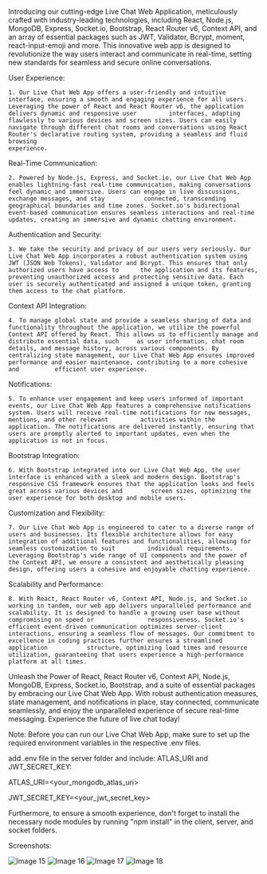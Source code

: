 

Introducing our cutting-edge Live Chat Web Application, meticulously crafted with industry-leading technologies, including React, Node.js, MongoDB, Express, Socket.io, Bootstrap, React Router v6, Context API, and an array of essential packages such as JWT, Validator, Bcrypt, moment, react-input-emoji and more. This innovative web app is designed to revolutionize the way users interact and communicate in real-time, setting new standards for seamless and secure online conversations.



User Experience:



    1. Our Live Chat Web App offers a user-friendly and intuitive interface, ensuring a smooth and engaging experience for all users. Leveraging the power of React and React Router v6, the application delivers dynamic and responsive user         interfaces, adapting flawlessly to various devices and screen sizes. Users can easily navigate through different chat rooms and conversations using React Router's declarative routing system, providing a seamless and fluid browsing 
    experience.


Real-Time Communication:



    2. Powered by Node.js, Express, and Socket.io, our Live Chat Web App enables lightning-fast real-time communication, making conversations feel dynamic and immersive. Users can engage in live discussions, exchange messages, and stay           connected, transcending geographical boundaries and time zones. Socket.io's bidirectional event-based communication ensures seamless interactions and real-time updates, creating an immersive and dynamic chatting environment.



Authentication and Security:



    3. We take the security and privacy of our users very seriously. Our Live Chat Web App incorporates a robust authentication system using JWT (JSON Web Tokens), Validator and Bcrypt. This ensures that only authorized users have access to      the application and its features, preventing unauthorized access and protecting sensitive data. Each user is securely authenticated and assigned a unique token, granting them access to the chat platform.



Context API Integration:



    4. To manage global state and provide a seamless sharing of data and functionality throughout the application, we utilize the powerful Context API offered by React. This allows us to efficiently manage and distribute essential data, such     as user information, chat room details, and message history, across various components. By centralizing state management, our Live Chat Web App ensures improved performance and easier maintenance, contributing to a more cohesive and          efficient user experience.



Notifications:



    5. To enhance user engagement and keep users informed of important events, our Live Chat Web App features a comprehensive notifications system. Users will receive real-time notifications for new messages, mentions, and other relevant         activities within the application. The notifications are delivered instantly, ensuring that users are promptly alerted to important updates, even when the application is not in focus.



Bootstrap Integration:



    6. With Bootstrap integrated into our Live Chat Web App, the user interface is enhanced with a sleek and modern design. Bootstrap's responsive CSS framework ensures that the application looks and feels great across various devices and        screen sizes, optimizing the user experience for both desktop and mobile users.



Customization and Flexibility:



    7. Our Live Chat Web App is engineered to cater to a diverse range of users and businesses. Its flexible architecture allows for easy integration of additional features and functionalities, allowing for seamless customization to suit         individual requirements. Leveraging Bootstrap's wide range of UI components and the power of the Context API, we ensure a consistent and aesthetically pleasing design, offering users a cohesive and enjoyable chatting experience.



Scalability and Performance:



    8. With React, React Router v6, Context API, Node.js, and Socket.io working in tandem, our web app delivers unparalleled performance and scalability. It is designed to handle a growing user base without compromising on speed or               responsiveness. Socket.io's efficient event-driven communication optimizes server-client interactions, ensuring a seamless flow of messages. Our commitment to excellence in coding practices further ensures a streamlined application           structure, optimizing load times and resource utilization, guaranteeing that users experience a high-performance platform at all times.




Unleash the Power of React, React Router v6, Context API, Node.js, MongoDB, Express, Socket.io, Bootstrap, and a suite of essential packages by embracing our Live Chat Web App. With robust authentication measures, state management, and notifications in place, stay connected, communicate seamlessly, and enjoy the unparalleled experience of secure real-time messaging. Experience the future of live chat today!




Note: Before you can run our Live Chat Web App, make sure to set up the required environment variables in the respective .env files.


add .env file in the server folder and include: ATLAS_URI and JWT_SECRET_KEY:


ATLAS_URI=<your_mongodb_atlas_uri>


JWT_SECRET_KEY=<your_jwt_secret_key>


Furthermore, to ensure a smooth experience, don't forget to install the necessary node modules by running "npm install" in the client, server, and socket folders.


Screenshots:

   ![Image 15](https://github.com/AliHosaam/Fullstack-Online-Shop/assets/137641254/53e543eb-eb88-4735-87c8-93d0c7d4d43e)
   ![Image 16](https://github.com/AliHosaam/Fullstack-Online-Shop/assets/137641254/6960ffc6-2422-426b-9466-aa96651c4007)
   ![Image 17](https://github.com/AliHosaam/Fullstack-Online-Shop/assets/137641254/c7befcba-4b12-412c-8441-f47eaedb31e2)
   ![Image 18](https://github.com/AliHosaam/Fullstack-Online-Shop/assets/137641254/2d593a4f-3450-49c3-949a-94bb1cad7eaf)
     
     





